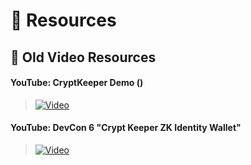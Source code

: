 # 📖 Resources

## 📼 Old Video Resources

#### YouTube: CryptKeeper Demo ()

> [![Video](https://img.youtube.com/vi/8nrggpxbJu8/maxresdefault.jpg)](https://youtu.be/8nrggpxbJu8)

#### YouTube: DevCon 6 "Crypt Keeper ZK Identity Wallet"

> [![Video](https://img.youtube.com/vi/F5ic66_eNAs/maxresdefault.jpg)](https://www.youtube.com/watch?v=F5ic66_eNAs)
